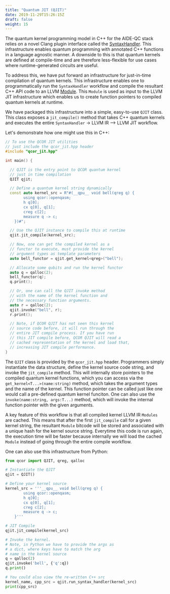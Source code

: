 ```yaml
---
title: "Quantum JIT (QJIT)"
date: 2019-11-29T15:26:15Z
draft: false
weight: 15
---
```


The quantum kernel programming model in C++ for the AIDE-QC stack relies on a novel 
Clang plugin interface called the [SyntaxHandler](../developers/clang_syntax). This infrastructure 
enables quantum programming with annotated C++ functions in a language agnostic manner. A downside to 
this is that quantum kernels are defined at compile-time and are therefore less-flexible for use cases 
where runtime-generated circuits are useful. 

To address this, we have put forward an infrastructure for just-in-time compilation of quantum kernels. 
This infrastructure enables one to programmatically run the `SyntaxHandler` workflow and compile 
the resultant C++ API code to an LLVM [Module](https://llvm.org/doxygen/classllvm_1_1Module.html). This `Module` 
is used as input to the LLVM JIT infrastructure which enables us to create function pointers to 
compiled quantum kernels at runtime. 

We have packaged this infrastructure into a simple, easy-to-use `QJIT` class. This class exposes a `jit_compile()` 
method that takes C++ quantum kernels and executes the entire `SyntaxHandler` -> LLVM IR --> LLVM JIT workflow. 

Let's demonstrate how one might use this in C++:

```cpp
// To use the QCOR JIT utilities 
// just include the qcor_jit.hpp header
#include "qcor_jit.hpp"

int main() {

  // QJIT is the entry point to QCOR quantum kernel 
  // just in time compilation
  QJIT qjit;

  // Define a quantum kernel string dynamically
  const auto kernel_src = R"#(__qpu__ void bell(qreg q) {
        using qcor::openqasm;
        h q[0];
        cx q[0], q[1];
        creg c[2];
        measure q -> c;
    })#";

  // Use the QJIT instance to compile this at runtime
  qjit.jit_compile(kernel_src);

  // Now, one can get the compiled kernel as a 
  // functor to execute, must provide the kernel 
  // argument types as template parameters
  auto bell_functor = qjit.get_kernel<qreg>("bell");

  // Allocate some qubits and run the kernel functor
  auto q = qalloc(2);
  bell_functor(q);
  q.print();

  // Or, one can call the QJIT invoke method 
  // with the name of the kernel function and 
  // the necessary function arguments.
  auto r = qalloc(2);
  qjit.invoke("bell", r);
  r.print();

  // Note, if QCOR QJIT has not seen this kernel 
  // source code before, it will run through the 
  // entire JIT compile process. If you have run 
  // this JIT compile before, QCOR QJIT will read a 
  // cached representation of the kernel and load that, 
  // increasing JIT compile performance. 
}
```
The `QJIT` class is provided by the `qcor_jit.hpp` header. Programmers simply instantiate the data structure, define the kernel source code string, and 
invoke the `jit_compile` method. This will internally store pointers to the compiled quantum kernel functions, which you can access via the `get_kernel<T...>(name:string)` method, which takes the argument types and the name of the kernel. This function pointer can be called just like one would call a pre-defined quantum kernel funciton. One can also use the `invoke(name:string, args:T...)` method, which will invoke the internal function pointer with the given arguments. 

A key feature of this workflow is that all compiled kernel LLVM IR `Modules` are cached. This means that after the first `jit_compile` call for a given kernel string, the resultant `Module` bitcode will be stored and associated with a unique hash for the kernel source string. Everytime this code is run again, the execution time will be faster because internally we will load the cached `Module` instead of going through the entire compile workflow. 

One can also use this infrastructure from Python:

```python
from qcor import QJIT, qreg, qalloc

# Instantiate the QJIT
qjit = QJIT()

# Define your kernel source
kernel_src = '''__qpu__ void bell(qreg q) {
        using qcor::openqasm;
        h q[0];
        cx q[0], q[1];
        creg c[2];
        measure q -> c;
    }'''

# JIT Compile
qjit.jit_compile(kernel_src)

# Invoke the kernel.
# Note, in Python we have to provide the args as 
# a dict, where keys have to match the arg 
# name in the kernel source
q = qalloc(2)
qjit.invoke('bell', {'q':q})
q.print()

# You could also view the re-written C++ src
kernel_name, cpp_src = qjit.run_syntax_handler(kernel_src)
print(cpp_src)
```

